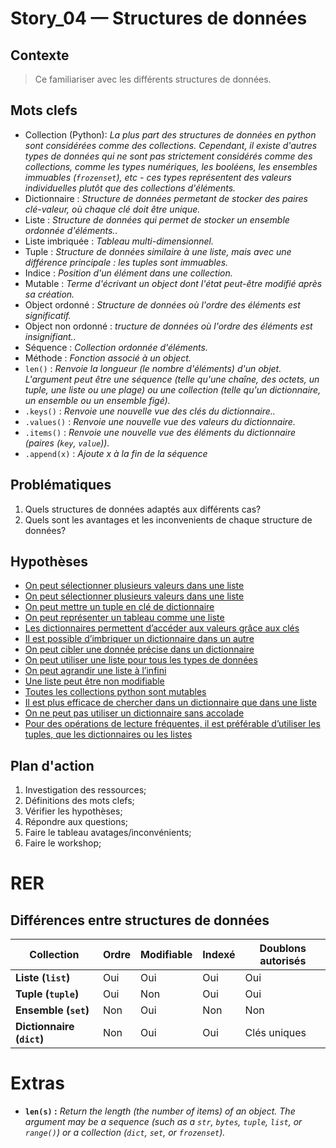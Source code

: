 <link rel="stylesheet" href="../../stylesheet.css">

# Story_04 — Structures de données

## Contexte
> Ce familiariser avec les différents structures de données.

## Mots clefs
- <def-of>Collection (Python):</def-of> *La plus part des structures de données en python sont considérées comme des collections. Cependant, il existe d'autres types de données qui ne sont pas strictement considérés comme des collections, comme les types numériques, les booléens, les ensembles immuables (`frozenset`), etc - ces types représentent des valeurs individuelles plutôt que des collections d'éléments.*
- <def-of>Dictionnaire</def-of> : *Structure de données permetant de stocker des paires clé-valeur, où chaque clé doit être unique.*
- <def-of>Liste</def-of> : *Structure de données qui permet de stocker un ensemble ordonnée d'éléments..*
- <def-of>Liste imbriquée</def-of> : *Tableau multi-dimensionnel.*
- <def-of>Tuple</def-of> : *Structure de données similaire à une liste, mais avec une différence principale : les tuples sont immuables.*
- <def-of>Indice</def-of> : *Position d'un élément dans une collection.*
- <def-of>Mutable</def-of> : *Terme d'écrivant un object dont l'état peut-être modifié après sa création.*
- <def-of>Object ordonné</def-of> : *Structure de données où l'ordre des éléments est significatif.*
- <def-of>Object non ordonné</def-of> : *tructure de données où l'ordre des éléments est insignifiant..*
- <def-of>Séquence</def-of> : *Collection ordonnée d'éléments.*
- <def-of>Méthode</def-of> : *Fonction associé à un object.*
- <def-of>`len()`</def-of> : *Renvoie la longueur (le nombre d'éléments) d'un objet. L'argument peut être une séquence (telle qu'une chaîne, des octets, un tuple, une liste ou une plage) ou une collection (telle qu'un dictionnaire, un ensemble ou un ensemble figé).*
- <def-of>`.keys()`</def-of> : *Renvoie une nouvelle vue des clés du dictionnaire..*
- <def-of>`.values()`</def-of> : *Renvoie une nouvelle vue des valeurs du dictionnaire.*
- <def-of>`.items()`</def-of> : *Renvoie une nouvelle vue des éléments du dictionnaire (paires (`key`, `value`)).*
- <def-of>`.append(x)`</def-of> : *Ajoute x à la fin de la séquence*

## Problématiques
1. Quels structures de données adaptés aux différents cas?
1. Quels sont les avantages et les inconvenients de chaque structure de données?

## Hypothèses
- <u>On peut sélectionner plusieurs valeurs dans une liste</u> <h-t/>
- <u>On peut sélectionner plusieurs valeurs dans une liste</u> <h-t/>
- <u>On peut mettre un tuple en clé de dictionnaire</u> <h-t/>
- <u>On peut représenter un tableau comme une liste</u> <h-t/>
- <u>Les dictionnaires permettent d’accéder aux valeurs grâce aux clés</u> <h-t/>
- <u>Il est possible d’imbriquer un dictionnaire dans un autre</u> <h-t/>
- <u>On peut cibler une donnée précise dans un dictionnaire</u> <h-t/>
- <u>On peut utiliser une liste pour tous les types de données</u> <h-t/>
- <u>On peut agrandir une liste à l’infini</u> <h-t/>
- <u>Une liste peut être non modifiable</u> <h-t/>
- <u>Toutes les collections python sont mutables</u> <h-t/>
- <u>Il est plus efficace de chercher dans un dictionnaire que dans une liste</u> <h-t/>
- <u>On ne peut pas utiliser un dictionnaire sans accolade</u> <h-t/>
- <u>Pour des opérations de lecture fréquentes, il est préférable d’utiliser les tuples, que les dictionnaires ou les listes</u> <h-t/>


## Plan d'action
1. Investigation des ressources;
1. Définitions des mots clefs;
1. Vérifier les hypothèses;
1. Répondre aux questions;
1. Faire le tableau avatages/inconvénients;
1. Faire le workshop;

# RER

## Différences entre structures de données

| Collection                 | Ordre | Modifiable | Indexé | Doublons autorisés |
|----------------------------|-------|------------|--------|--------------------|
| **Liste (`list`)**         | Oui   | Oui        | Oui    | Oui                |
| **Tuple (`tuple`)**        | Oui   | Non        | Oui    | Oui                |
| **Ensemble (`set`)**       | Non   | Oui        | Non    | Non                |
| **Dictionnaire (`dict`)**  | Non   | Oui        | Oui    | Clés uniques       |

# Extras
- **`len(s)` :** *Return the length (the number of items) of an object. The argument may be a sequence (such as a `str`, `bytes`, `tuple`, `list`, or `range()`) or a collection (`dict`, `set`, or `frozenset`).*
